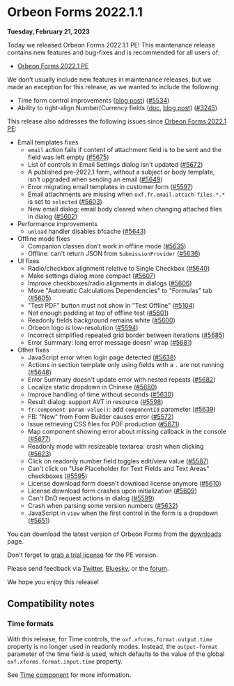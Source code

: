 # Orbeon Forms 2022.1.1

__Tuesday, February 21, 2023__

Today we released Orbeon Forms 2022.1.1 PE! This maintenance release contains new features and bug-fixes and is recommended for all users of:

- [Orbeon Forms 2022.1 PE](orbeon-forms-2022.1.md)

We don't usually include new features in maintenance releases, but we made an exception for this release, as we wanted to include the following:

- Time form control improvements ([blog post](https://blog.orbeon.com/2023/01/time-form-control-improvements.html)) ([\#5534](https://github.com/orbeon/orbeon-forms/issues/5534))
- Ability to right-align Number/Currency fields ([doc](/form-runner/component/number.md), [blog post](https://blog.orbeon.com/2023/08/right-aligning-number-and-currency.html)) ([\#3245](https://github.com/orbeon/orbeon-forms/issues/3245))

This release also addresses the following issues since [Orbeon Forms 2022.1 PE](orbeon-forms-2022.1.md):

- Email templates fixes
    - `email` action fails if content of attachment field is to be sent and the field was left empty ([\#5675](https://github.com/orbeon/orbeon-forms/issues/5675))
    - List of controls in Email Settings dialog isn't updated ([\#5672](https://github.com/orbeon/orbeon-forms/issues/5672))
    - A published pre-2022.1 form, without a subject or body template, isn't upgraded when sending an email ([\#5649](https://github.com/orbeon/orbeon-forms/issues/5649))
    - Error migrating email templates in customer form ([\#5597](https://github.com/orbeon/orbeon-forms/issues/5597))
    - Email attachments are missing when `oxf.fr.email.attach-files.*.*` is set to `selected` ([\#5603](https://github.com/orbeon/orbeon-forms/issues/5603))
    - New email dialog: email body cleared when changing attached files in dialog ([\#5602](https://github.com/orbeon/orbeon-forms/issues/5602))
- Performance improvements
    - `unload` handler disables bfcache ([\#5643](https://github.com/orbeon/orbeon-forms/issues/5643))
- Offline mode fixes
    - Companion classes don't work in offline mode ([\#5635](https://github.com/orbeon/orbeon-forms/issues/5635))
    - Offline: can't return JSON from `SubmissionProvider` ([\#5636](https://github.com/orbeon/orbeon-forms/issues/5636))
- UI fixes
    - Radio/checkbox alignment relative to Single Checkbox ([\#5640](https://github.com/orbeon/orbeon-forms/issues/5640))
    - Make settings dialog more compact ([\#5607](https://github.com/orbeon/orbeon-forms/issues/5607))
    - Improve checkboxes/radio alignments in dialogs ([\#5606](https://github.com/orbeon/orbeon-forms/issues/5606))
    - Move "Automatic Calculations Dependencies" to "Formulas" tab ([\#5605](https://github.com/orbeon/orbeon-forms/issues/5605))
    - "Test PDF" button must not show in "Test Offline" ([\#5104](https://github.com/orbeon/orbeon-forms/issues/5104))
    - Not enough padding at top of offline test ([\#5601](https://github.com/orbeon/orbeon-forms/issues/5601))
    - Readonly fields background remains white ([\#5600](https://github.com/orbeon/orbeon-forms/issues/5600))
    - Orbeon logo is low-resolution ([\#5594](https://github.com/orbeon/orbeon-forms/issues/5594))
    - Incorrect simplified repeated grid border between iterations ([\#5685](https://github.com/orbeon/orbeon-forms/issues/5685))
    - Error Summary: long error message doesn' wrap ([\#5681](https://github.com/orbeon/orbeon-forms/issues/5681))
- Other fixes
    - JavaScript error when login page detected ([\#5638](https://github.com/orbeon/orbeon-forms/issues/5638))
    - Actions in section template only using fields with a `.` are not running ([\#5648](https://github.com/orbeon/orbeon-forms/issues/5648))
    - Error Summary doesn't update error with nested repeats ([\#5682](https://github.com/orbeon/orbeon-forms/issues/5682))
    - Localize static dropdown in Chinese ([\#5680](https://github.com/orbeon/orbeon-forms/issues/5680))
    - Improve handling of time without seconds ([\#5630](https://github.com/orbeon/orbeon-forms/issues/5630)) 
    - Result dialog: support AVT in resource ([\#5598](https://github.com/orbeon/orbeon-forms/issues/5598)) 
    - `fr:component-param-value()`: add `componentId` parameter ([\#5639](https://github.com/orbeon/orbeon-forms/issues/5639))
    - FB: "New" from Form Builder causes error ([\#5572](https://github.com/orbeon/orbeon-forms/issues/5572))
    - Issue retrieving CSS files for PDF production ([\#5671](https://github.com/orbeon/orbeon-forms/issues/5671))
    - Map component showing error about missing callback in the console ([\#5677](https://github.com/orbeon/orbeon-forms/issues/5677))
    - Readonly mode with resizeable textarea: crash when clicking ([\#5623](https://github.com/orbeon/orbeon-forms/issues/5623))
    - Click on readonly number field toggles edit/view value ([\#5587](https://github.com/orbeon/orbeon-forms/issues/5587))
    - Can't click on "Use Placeholder for Text Fields and Text Areas" checkboxes ([\#5595](https://github.com/orbeon/orbeon-forms/issues/5595))
    - License download form doesn't download license anymore ([\#5610](https://github.com/orbeon/orbeon-forms/issues/5610))
    - License download form crashes upon initialization ([\#5609](https://github.com/orbeon/orbeon-forms/issues/5609))
    - Can't DnD request actions in dialog ([\#5599](https://github.com/orbeon/orbeon-forms/issues/5599))
    - Crash when parsing some version numbers ([\#5632](https://github.com/orbeon/orbeon-forms/issues/5632))
    - JavaScript in `view` when the first control in the form is a dropdown ([\#5651](https://github.com/orbeon/orbeon-forms/issues/5651))

You can download the latest version of Orbeon Forms from the [downloads](https://www.orbeon.com/download) page.

Don't forget to [grab a trial license](https://prod.orbeon.com/prod/fr/orbeon/register/new) for the PE version.

Please send feedback via [Twitter](https://twitter.com/orbeon), [Bluesky](https://bsky.app/profile/orbeon.bsky.social), or the [forum](https://groups.google.com/g/orbeon).

We hope you enjoy this release!

## Compatibility notes

### Time formats

With this release, for Time controls, the `oxf.xforms.format.output.time` property is no longer used in readonly modes. Instead, the `output-format` parameter of the time field is used, which defaults to the value of the global `oxf.xforms.format.input.time` property.

See [Time component](/form-runner/component/time.md) for more information.